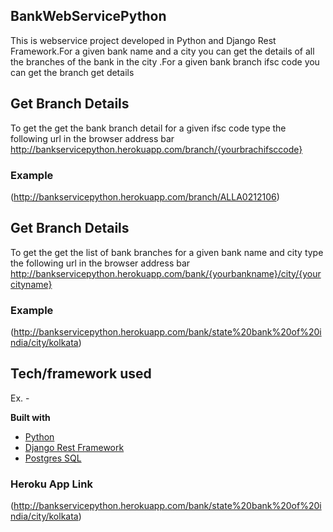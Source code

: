 ## BankWebServicePython
This is webservice project developed in Python and Django Rest Framework.For a given  bank name and a city you can get the details of all
the branches of the bank in the city .For a given bank branch ifsc code you can get the branch get details

## Get Branch Details
To get the get the bank branch detail for a given ifsc code type the following url in the browser address bar
http://bankservicepython.herokuapp.com/branch/{yourbrachifsccode}
### Example 
(http://bankservicepython.herokuapp.com/branch/ALLA0212106)

## Get Branch Details
To get the get the list of bank branches  for a given bank name and city  type the following url in the browser address bar
http://bankservicepython.herokuapp.com/bank/{yourbankname}/city/{yourcityname}
### Example 
(http://bankservicepython.herokuapp.com/bank/state%20bank%20of%20india/city/kolkata)


## Tech/framework used
Ex. -

<b>Built with</b>
- [Python](https://www.python.org/)
- [Django Rest Framework](http://www.django-rest-framework.org/)
- [Postgres SQL](https://www.postgresql.org/)


 ### Heroku App Link
(http://bankservicepython.herokuapp.com/bank/state%20bank%20of%20india/city/kolkata)

